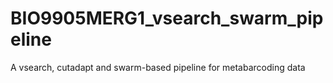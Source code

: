 # BIO9905MERG1_vsearch_swarm_pipeline
A vsearch, cutadapt and swarm-based pipeline for metabarcoding data
